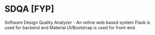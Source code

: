 # SDQA [FYP]
Software Design Quality Analyzer - An online web based system
Flask is used for backend and Material UI/Bootstrap is used for front-end.
